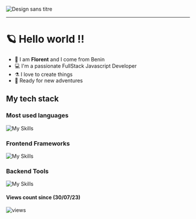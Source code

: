 ![Design sans titre](https://github.com/theweekshipper/theweekshipper/assets/76594818/295aaa77-df66-4fd5-95f9-6cd43af94efa)

---

# 🪐 Hello world !!

- 🥷 I am **Florent** and I come from Benin
- 💻 I'm a passionate FullStack Javascript Developer
- ⚗️ I love to create things
- 🔎 Ready for new adventures

## My tech stack

### Most used languages 

![My Skills](https://skillicons.dev/icons?i=js,typescript,html,css,python,go,rust)

### Frontend Frameworks

![My Skills](https://skillicons.dev/icons?i=svelte,astro,tauri,tailwind)

### Backend Tools

![My Skills](https://skillicons.dev/icons?i=nodejs,expressjs)


#### Views count since (30/07/23)

![views](https://komarev.com/ghpvc/?username=theweekshipper&color=green) 
